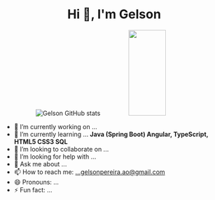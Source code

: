 <h1 align="center">Hi 👋, I'm Gelson</h1>

<div align="center">  
 
![Gelson GitHub stats](https://github-readme-stats.vercel.app/api?username=ggelsonpereira&show_icons=true&theme=dracula)
<img width="41%" height="195px" src="https://github-readme-stats.vercel.app/api/top-langs/?username=ggelsonpereira&layout=compact&hide_border=true&title_color=00bfbf&text_color=00bfbf&bg_color=0d1117" />
</div>

- 🔭 I’m currently working on ...
- 🌱 I’m currently learning ... <strong>Java (Spring Boot) Angular, TypeScript, HTML5 CSS3 SQL</strong>
- 👯 I’m looking to collaborate on ...
- 🤔 I’m looking for help with ...
- 💬 Ask me about ...
- 📫 How to reach me: ...gelsonpereira.ao@gmail.com
- 😄 Pronouns: ...
- ⚡ Fun fact: ...


 
